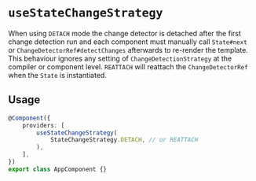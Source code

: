 # `useStateChangeStrategy`

When using `DETACH` mode the change detector is detached after the first
change detection run and each component must manually call `State#next`
or `ChangeDetectorRef#detectChanges` afterwards to
re-render the template. This behaviour ignores any setting of
`ChangeDetectionStrategy` at the compiler or component level. `REATTACH`
will reattach the `ChangeDetectorRef` when the `State` is instantiated.

## Usage

```typescript
@Component({
    providers: [
        useStateChangeStrategy(
            StateChangeStrategy.DETACH, // or REATTACH
        ),
    ],
})
export class AppComponent {}
```
